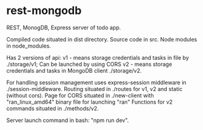 # rest-mongodb

REST, MonogDB, Express server of todo app.

Compiled code situated in dist directory. Source code in src. Node modules in node_modules.

Has 2 versions of api:
v1 - means storage credentials and tasks in file by ./storage/v1; Can be launched by using CORS
v2 - means storage credentials and tasks in MongoDB client ./storage/v2.

For handling session management uses express-session middleware in ./session-middleware.
Routing situated in ./routes  for v1, v2 and static (without cors).
Page for CORS situated in ./new-client with "ran_linux_amd64" binary file for launching "ran"
Functions for v2 commands situated in ./methods/v2.

Server launch command in bash: "npm run dev".
